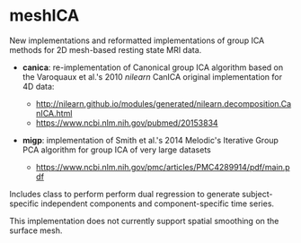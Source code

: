 # meshICA
New implementations and reformatted implementations of group ICA methods for 2D mesh-based resting state MRI data.

  * **canica**: re-implementation of Canonical group ICA algorithm based on the Varoquaux et al.'s 2010 *nilearn* CanICA original implementation for 4D data:

    * http://nilearn.github.io/modules/generated/nilearn.decomposition.CanICA.html
    * https://www.ncbi.nlm.nih.gov/pubmed/20153834
  
  
  * **migp**: implementation of Smith et al.'s 2014 Melodic's Iterative Group PCA algorithm for group ICA of very large datasets
  
    * https://www.ncbi.nlm.nih.gov/pmc/articles/PMC4289914/pdf/main.pdf
  
Includes class to perform perform dual regression to generate subject-specific independent components and component-specific time series.

This implementation does not currently support spatial smoothing on the surface mesh.
